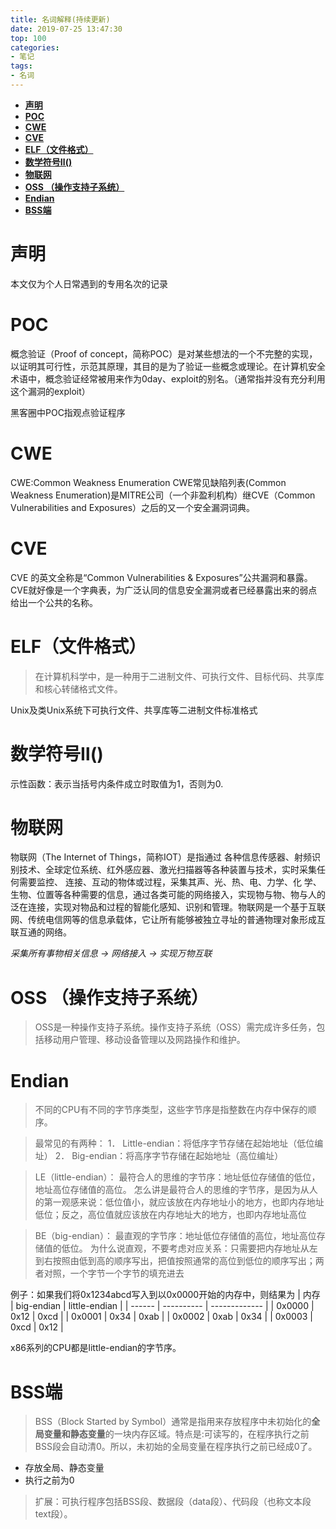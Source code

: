 ```yaml
---
title: 名词解释(持续更新)
date: 2019-07-25 13:47:30
top: 100
categories:
- 笔记
tags:
- 名词
---
```

- [**声明**](#%e5%a3%b0%e6%98%8e)
- [**POC**](#poc)
- [**CWE**](#cwe)
- [**CVE**](#cve)
- [**ELF（文件格式）**](#elf%e6%96%87%e4%bb%b6%e6%a0%bc%e5%bc%8f)
- [**数学符号Ⅱ()**](#%e6%95%b0%e5%ad%a6%e7%ac%a6%e5%8f%b7%e2%85%a1)
- [**物联网**](#%e7%89%a9%e8%81%94%e7%bd%91)
- [**OSS （操作支持子系统）**](#oss-%e6%93%8d%e4%bd%9c%e6%94%af%e6%8c%81%e5%ad%90%e7%b3%bb%e7%bb%9f)
- [**Endian**](#endian)
- [**BSS端**](#bss%e7%ab%af)
# **声明**
本文仅为个人日常遇到的专用名次的记录

# **POC**
概念验证（Proof of concept，简称POC）是对某些想法的一个不完整的实现，以证明其可行性，示范其原理，其目的是为了验证一些概念或理论。在计算机安全术语中，概念验证经常被用来作为0day、exploit的别名。（通常指并没有充分利用这个漏洞的exploit）

黑客圈中POC指观点验证程序

# **CWE**
CWE:Common Weakness Enumeration
CWE常见缺陷列表(Common Weakness Enumeration)是MITRE公司（一个非盈利机构）继CVE（Common Vulnerabilities and Exposures）之后的又一个安全漏洞词典。

# **CVE**
CVE 的英文全称是“Common Vulnerabilities & Exposures”公共漏洞和暴露。CVE就好像是一个字典表，为广泛认同的信息安全漏洞或者已经暴露出来的弱点给出一个公共的名称。

# **ELF（文件格式）**
> 在计算机科学中，是一种用于二进制文件、可执行文件、目标代码、共享库和核心转储格式文件。

Unix及类Unix系统下可执行文件、共享库等二进制文件标准格式
# **数学符号Ⅱ()**
示性函数：表示当括号内条件成立时取值为1，否则为0.

# **物联网**
物联网（The Internet of Things，简称IOT）是指通过 各种信息传感器、射频识别技术、全球定位系统、红外感应器、激光扫描器等各种装置与技术，实时采集任何需要监控、 连接、互动的物体或过程，采集其声、光、热、电、力学、化 学、生物、位置等各种需要的信息，通过各类可能的网络接入，实现物与物、物与人的泛在连接，实现对物品和过程的智能化感知、识别和管理。物联网是一个基于互联网、传统电信网等的信息承载体，它让所有能够被独立寻址的普通物理对象形成互联互通的网络。

*采集所有事物相关信息 → 网络接入 → 实现万物互联*


# **OSS （操作支持子系统）**
> OSS是一种操作支持子系统。操作支持子系统（OSS）需完成许多任务，包括移动用户管理、移动设备管理以及网路操作和维护。
> 
# **Endian**
> 不同的CPU有不同的字节序类型，这些字节序是指整数在内存中保存的顺序。

> 最常见的有两种：
1． Little-endian：将低序字节存储在起始地址（低位编址）
2． Big-endian：将高序字节存储在起始地址（高位编址）

> LE（little-endian）：
最符合人的思维的字节序：地址低位存储值的低位，地址高位存储值的高位。
怎么讲是最符合人的思维的字节序，是因为从人的第一观感来说：低位值小，就应该放在内存地址小的地方，也即内存地址低位；反之，高位值就应该放在内存地址大的地方，也即内存地址高位

> BE（big-endian）：
最直观的字节序：地址低位存储值的高位，地址高位存储值的低位。
为什么说直观，不要考虑对应关系：只需要把内存地址从左到右按照由低到高的顺序写出，把值按照通常的高位到低位的顺序写出；两者对照，一个字节一个字节的填充进去

例子：如果我们将0x1234abcd写入到以0x0000开始的内存中，则结果为
| 内存   | big-endian | little-endian |
| ------ | ---------- | ------------- |
| 0x0000 | 0x12       | 0xcd          |
| 0x0001 | 0x34       | 0xab          |
| 0x0002 | 0xab       | 0x34          |
| 0x0003 | 0xcd       | 0x12          |

x86系列的CPU都是little-endian的字节序。


# **BSS端**
> BSS（Block Started by Symbol）通常是指用来存放程序中未初始化的**全局变量和静态变量**的一块内存区域。特点是:可读写的，在程序执行之前BSS段会自动清0。所以，未初始的全局变量在程序执行之前已经成0了。

- 存放全局、静态变量
- 执行之前为0

> 扩展：可执行程序包括BSS段、数据段（data段）、代码段（也称文本段text段）。
